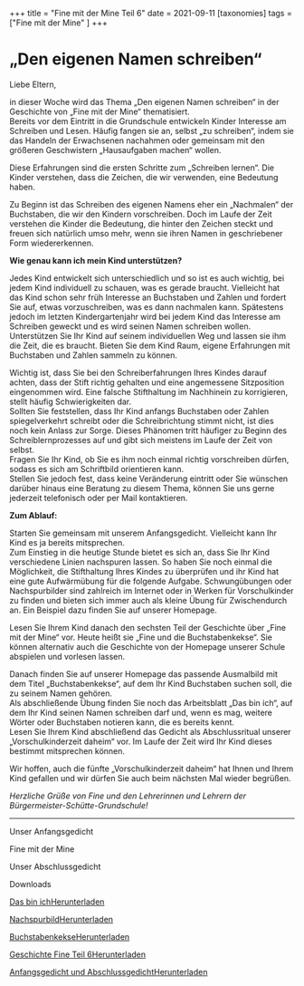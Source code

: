 +++
title = "Fine mit der Mine Teil 6"
date = 2021-09-11
[taxonomies]
tags = ["Fine mit der Mine" ]
+++

# ******„Den eigenen Namen schreiben“******

Liebe Eltern,

in dieser Woche wird das Thema „Den eigenen Namen schreiben“ in der Geschichte von „Fine mit der Mine“ thematisiert.  
Bereits vor dem Eintritt in die Grundschule entwickeln Kinder Interesse am Schreiben und Lesen. Häufig fangen sie an, selbst „zu schreiben“, indem sie das Handeln der Erwachsenen nachahmen oder gemeinsam mit den größeren Geschwistern „Hausaufgaben machen“ wollen.

Diese Erfahrungen sind die ersten Schritte zum „Schreiben lernen“. Die Kinder verstehen, dass die Zeichen, die wir verwenden, eine Bedeutung haben.

Zu Beginn ist das Schreiben des eigenen Namens eher ein „Nachmalen“ der Buchstaben, die wir den Kindern vorschreiben. Doch im Laufe der Zeit verstehen die Kinder die Bedeutung, die hinter den Zeichen steckt und freuen sich natürlich umso mehr, wenn sie ihren Namen in geschriebener Form wiedererkennen.

**Wie genau kann ich mein Kind unterstützen?**

Jedes Kind entwickelt sich unterschiedlich und so ist es auch wichtig, bei jedem Kind individuell zu schauen, was es gerade braucht. Vielleicht hat das Kind schon sehr früh Interesse an Buchstaben und Zahlen und fordert Sie auf, etwas vorzuschreiben, was es dann nachmalen kann. Spätestens jedoch im letzten Kindergartenjahr wird bei jedem Kind das Interesse am Schreiben geweckt und es wird seinen Namen schreiben wollen.  
Unterstützen Sie Ihr Kind auf seinem individuellen Weg und lassen sie ihm die Zeit, die es braucht. Bieten Sie dem Kind Raum, eigene Erfahrungen mit Buchstaben und Zahlen sammeln zu können.

Wichtig ist, dass Sie bei den Schreiberfahrungen Ihres Kindes darauf achten, dass der Stift richtig gehalten und eine angemessene Sitzposition eingenommen wird. Eine falsche Stifthaltung im Nachhinein zu korrigieren, stellt häufig Schwierigkeiten dar.    
Sollten Sie feststellen, dass Ihr Kind anfangs Buchstaben oder Zahlen spiegelverkehrt schreibt oder die Schreibrichtung stimmt nicht, ist dies noch kein Anlass zur Sorge. Dieses Phänomen tritt häufiger zu Beginn des Schreiblernprozesses auf und gibt sich meistens im Laufe der Zeit von selbst.    
Fragen Sie Ihr Kind, ob Sie es ihm noch einmal richtig vorschreiben dürfen, sodass es sich am Schriftbild orientieren kann.  
Stellen Sie jedoch fest, dass keine Veränderung eintritt oder Sie wünschen darüber hinaus eine Beratung zu diesem Thema, können Sie uns gerne jederzeit telefonisch oder per Mail kontaktieren.

**Zum Ablauf:**

Starten Sie gemeinsam mit unserem Anfangsgedicht. Vielleicht kann Ihr Kind es ja bereits mitsprechen.  
Zum Einstieg in die heutige Stunde bietet es sich an, dass Sie Ihr Kind verschiedene Linien nachspuren lassen. So haben Sie noch einmal die Möglichkeit, die Stifthaltung Ihres Kindes zu überprüfen und ihr Kind hat eine gute Aufwärmübung für die folgende Aufgabe. Schwungübungen oder Nachspurbilder sind zahlreich im Internet oder in Werken für Vorschulkinder zu finden und bieten sich immer auch als kleine Übung für Zwischendurch an. Ein Beispiel dazu finden Sie auf unserer Homepage.

Lesen Sie Ihrem Kind danach den sechsten Teil der Geschichte über „Fine mit der Mine“ vor. Heute heißt sie „Fine und die Buchstabenkekse“. Sie können alternativ auch die Geschichte von der Homepage unserer Schule abspielen und vorlesen lassen.

Danach finden Sie auf unserer Homepage das passende Ausmalbild mit dem Titel „Buchstabenkekse“, auf dem Ihr Kind Buchstaben suchen soll, die zu seinem Namen gehören.  
Als abschließende Übung finden Sie noch das Arbeitsblatt „Das bin ich“, auf dem Ihr Kind seinen Namen schreiben darf und, wenn es mag, weitere Wörter oder Buchstaben notieren kann, die es bereits kennt.  
Lesen Sie Ihrem Kind abschließend das Gedicht als Abschlussritual unserer  
„Vorschulkinderzeit daheim“ vor. Im Laufe der Zeit wird Ihr Kind dieses bestimmt mitsprechen können. 

Wir hoffen, auch die fünfte „Vorschulkinderzeit daheim“ hat Ihnen und Ihrem Kind gefallen und wir dürfen Sie auch beim nächsten Mal wieder begrüßen.

_Herzliche Grüße von Fine und den Lehrerinnen und Lehrern der Bürgermeister-Schütte-Grundschule!_

* * *

Unser Anfangsgedicht

Fine mit der Mine

Unser Abschlussgedicht

Downloads

[Das bin ich](https://volksschule-partenkirchen.de/wp-content/uploads/Das-bin-ich.pdf)[Herunterladen](https://volksschule-partenkirchen.de/wp-content/uploads/Das-bin-ich.pdf)

[Nachspurbild](https://volksschule-partenkirchen.de/wp-content/uploads/Nachspurbild.pdf)[Herunterladen](https://volksschule-partenkirchen.de/wp-content/uploads/Nachspurbild.pdf)

[Buchstabenkekse](https://volksschule-partenkirchen.de/wp-content/uploads/Buchstabenkekse.pdf)[Herunterladen](https://volksschule-partenkirchen.de/wp-content/uploads/Buchstabenkekse.pdf)

[Geschichte Fine Teil 6](https://volksschule-partenkirchen.de/wp-content/uploads/Geschichte-Fine-Teil-6.pdf)[Herunterladen](https://volksschule-partenkirchen.de/wp-content/uploads/Geschichte-Fine-Teil-6.pdf)

[Anfangsgedicht und Abschlussgedicht](https://volksschule-partenkirchen.de/wp-content/uploads/Anfangsgedicht-und-Abschlussgedicht.pdf)[Herunterladen](https://volksschule-partenkirchen.de/wp-content/uploads/Anfangsgedicht-und-Abschlussgedicht.pdf)
